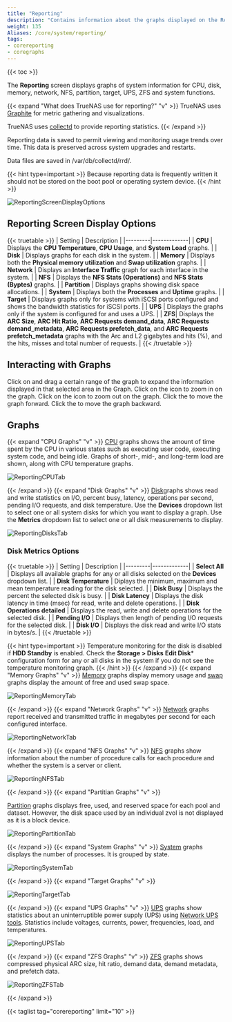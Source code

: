 ```yaml
---
title: "Reporting"
description: "Contains information about the graphs displayed on the Reporting screen in TrueNAS CORE."
weight: 135
Aliases: /core/system/reporting/
tags:
- corereporting
- coregraphs
---
```


{{< toc >}}

The **Reporting** screen displays graphs of system information for CPU, disk, memory, network, NFS, partition, target, UPS, ZFS and system functions.

{{< expand "What does TrueNAS use for reporting?" "v" >}}
TrueNAS uses [Graphite](https://graphiteapp.org/ "Graphite Homepage") for metric gathering and visualizations.

TrueNAS uses [collectd](https://collectd.org/) to provide reporting statistics.
{{< /expand >}}

Reporting data is saved to permit viewing and monitoring usage trends over time.
This data is preserved across system upgrades and restarts.

Data files are saved in <file>/var/db/collectd/rrd/</file>.

{{< hint type=important >}}
Because reporting data is frequently written it should not be stored on the boot pool or operating system device.
{{< /hint >}}

![ReportingScreenDisplayOptions](/images/CORE/Reporting/ReportingScreenDisplayOptions.png "Reporting Screen Display Options")

## Reporting Screen Display Options

{{< truetable >}}
| Setting | Description |
|---------|-------------|
| **CPU** | Displays the **CPU Temperature**, **CPU Usage**, and **System Load** graphs. |
| **Disk** | Displays graphs for each disk in the system. |
| **Memory** | Displays both the **Physical memory utilization** and **Swap utilization** graphs. |
| **Network** | Displays an **Interface Traffic** graph for each interface in the system. |
| **NFS** | Displays the **NFS Stats (Operations)** and **NFS Stats (Byptes)** graphs. |
| **Partition** | Displays graphs showing disk space allocations.  |
| **System** | Displays both the **Processes** and **Uptime** graphs. |
| **Target** | Displays graphs only for systems with iSCSI ports configured and shows the bandwidth statistics for iSCSI ports. |
| **UPS** | Displays the graphs only if the system is configured for and uses a UPS. |
| **ZFS**| Displays the **ARC Size**, **ARC Hit Ratio**, **ARC Requests demand_data**, **ARC Requests demand_metadata**, **ARC Requests prefetch_data**, and **ARC Requests prefetch_metadata** graphs with the Arc and L2 gigabytes and hits (%), and the hits, misses and total number of requests. |
{{< /truetable >}}

## Interacting with Graphs

Click on and drag a certain range of the graph to expand the information displayed in that selected area in the Graph.
Click on the <i class="fa fa-search-plus" aria-hidden="true"></i> icon to zoom in on the graph.
Click on the <i class="fa fa-search-minus" aria-hidden="true"></i> icon to zoom out on the graph.
Click the <i class="fa fa-forward" aria-hidden="true" title="Forward"></i> to move the graph forward.
Click the <i class="fa fa-backward" aria-hidden="true" title="Backward"></i> to move the graph backward.

## Graphs
{{< expand "CPU Graphs" "v" >}}
[CPU](https://collectd.org/wiki/index.php/Plugin:CPU) graphs shows the amount of time spent by the CPU in various states such as executing user code, executing system code, and being idle.
Graphs of short-, mid-, and long-term load are shown, along with CPU temperature graphs.

![ReportingCPUTab](/images/CORE/Reporting/ReportingCPUTab.png "CPU Reporting")

{{< /expand >}}
{{< expand "Disk Graphs" "v" >}}
[Disk](https://collectd.org/wiki/index.php/Plugin:Disk)graphs shows read and write statistics on I/O, percent busy, latency, operations per second, pending I/O requests, and disk temperature.
Use the **Devices** dropdown list to select one or all system disks for which you want to display a graph. Use the **Metrics** dropdown list to select one or all disk measurements to display.

![ReportingDisksTab](/images/CORE/Reporting/ReportingDisksTab.png "Disks Reporting")

### Disk Metrics Options

{{< truetable >}}
| Setting | Description |
|---------|-------------|
| **Select All** | Displays all available graphs for any or all disks selected on the **Devices** dropdown list. |
| **Disk Temperature** | Diplays the minimum, maximum and mean temperature reading for the disk selected. |
| **Disk Busy** | Displays the percent the selected disk is busy. |
| **Disk Latency** | Displays the disk latency in time (msec) for read, write and delete operations. |
| **Disk Operations detailed** | Displays the read, write and delete operations for the selected disk. |
| **Pending I/O** | Displays then length of pending I/O requests for the selected disk. |
| **Disk I/O** | Displays the disk read and write I/O stats in bytes/s. |
{{< /truetable >}}

{{< hint type=important >}}
Temperature monitoring for the disk is disabled if **HDD Standby** is enabled. Check the **Storage > Disks** **Edit Disk*** configuration form for any or all disks in the system if you do not see the temperature monitoring graph.
{{< /hint >}}
{{< /expand >}}
{{< expand "Memory Graphs" "v" >}}
[Memory](https://collectd.org/wiki/index.php/Plugin:Memory) graphs display memory usage and [swap](https://collectd.org/wiki/index.php/Plugin:Swap) graphs display the amount of free and used swap space.

![ReportingMemoryTab](/images/CORE/Reporting/ReportingMemoryTab.png "Memory Reporting")

{{< /expand >}}
{{< expand "Network Graphs" "v" >}}
[Network](https://collectd.org/wiki/index.php/Plugin:Interface) graphs report received and transmitted traffic in megabytes per second for each configured interface.

![ReportingNetworkTab](/images/CORE/Reporting/ReportingNetworkTab.png "Network Reporting")

{{< /expand >}}
{{< expand "NFS Graphs" "v" >}}
[NFS](https://collectd.org/wiki/index.php/Plugin:NFS) graphs show information about the number of procedure calls for each procedure and whether the system is a server or client.

![ReportingNFSTab](/images/CORE/Reporting/ReportingNFSTab.png "NFS Reporting")

{{< /expand >}}
{{< expand "Partitian Graphs" "v" >}}

[Partition](https://collectd.org/wiki/index.php/Plugin:DF) graphs displays free, used, and reserved space for each pool and dataset. However, the disk space used by an individual zvol is not displayed as it is a block device.

![ReportingPartitionTab](/images/CORE/Reporting/ReportingPartitionTab.png "Partition Reporting")

{{< /expand >}}
{{< expand "System Graphs" "v" >}}
[System](https://collectd.org/wiki/index.php/Plugin:Processes) graphs displays the number of processes. It is grouped by state.

![ReportingSystemTab](/images/CORE/Reporting/ReportingSystemTab.png "System Reporting")

{{< /expand >}}
{{< expand "Target Graphs" "v" >}}

![ReportingTargetTab](/images/CORE/Reporting/ReportingTargetTab.png "iSCSI Target Reporting")

{{< /expand >}}
{{< expand "UPS Graphs" "v" >}}
[UPS](https://collectd.org/wiki/index.php/Plugin:NUT) graphs show statistics about an uninterruptible power supply (UPS) using [Network UPS tools](https://networkupstools.org/). Statistics include voltages, currents, power, frequencies, load, and temperatures.

![ReportingUPSTab](/images/CORE/Reporting/ReportingUPSTab.png "UPS Reporting")

{{< /expand >}}
{{< expand "ZFS Graphs" "v" >}}
[ZFS](https://collectd.org/wiki/index.php/Plugin:ZFS_ARC) graphs shows compressed physical ARC size, hit ratio, demand data, demand metadata, and prefetch data.

![ReportingZFSTab](/images/CORE/Reporting/ReportingZFSTab.png "ZFS Reporting")

{{< /expand >}}

{{< taglist tag="corereporting" limit="10" >}}
